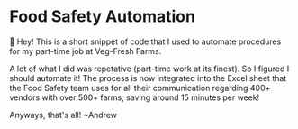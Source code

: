 # Food Safety Automation

👋 Hey! This is a short snippet of code that I used to automate procedures for my part-time job at Veg-Fresh Farms.

A lot of what I did was repetative (part-time work at its finest). So I figured I should automate it! 
The process is now integrated into the Excel sheet that the Food Safety team uses for all their communication regarding 400+ vendors with over 500+ farms, saving around 15 minutes per week!

Anyways, that's all! ~Andrew
